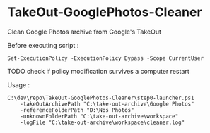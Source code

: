 # TakeOut-GooglePhotos-Cleaner
Clean Google Photos archive from Google's TakeOut

Before executing script :

    Set-ExecutionPolicy -ExecutionPolicy Bypass -Scope CurrentUser

TODO check if policy modification survives a computer restart

Usage :

    C:\dev\repo\TakeOut-GooglePhotos-Cleaner\step0-launcher.ps1
        -takeOutArchivePath "C:\take-out-archive\Google Photos"
        -referenceFolderPath "D:\Nos Photos"
        -unknownFolderPath "C:\take-out-archive\workspace"
        -logFile "C:\take-out-archive\workspace\cleaner.log"